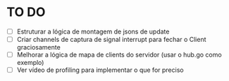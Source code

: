 # TO DO

- [ ] Estruturar a lógica de montagem de jsons de update
- [ ] Criar channels de captura de signal interrupt para fechar o Client graciosamente
- [ ] Melhorar a lógica de mapa de clients do servidor (usar o hub.go como exemplo)
- [ ] Ver vídeo de profiling para implementar o que for preciso